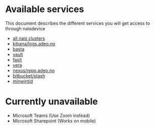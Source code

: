 # Available services

This document describes the different services you will get access to through naisdevice

- [all nais clusters](https://github.com/navikt/kubeconfigs/tree/naisdevice) 
- [kibana/logs.adeo.no](https://logs.adeo.no)
- [basta](https://basta.adeo.no)
- [vault](https://vault.adeo.no)
- [fasit](https://fasit.adeo.no)
- [vera](https://vera.adeo.no)
- [nexus/repo.adeo.no](https://repo.adeo.no)
- [bitbucket/stash](https://stash.adeo.no)
- [minwintid](https://minwintidmobil.adeo.no/minwintid)

# Currently unavailable

- Microsoft Teams (Use Zoom instead)
- Microsoft Sharepoint (Works on mobile)
